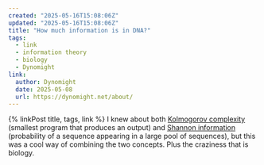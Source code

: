 ```yaml
---
created: "2025-05-16T15:08:06Z"
updated: "2025-05-16T15:08:06Z"
title: "How much information is in DNA?"
tags:
  - link
  - information theory
  - biology
  - Dynomight
link:
  author: Dynomight
  date: 2025-05-08
  url: https://dynomight.net/about/
---
```


{% linkPost title, tags, link %} I knew about both [Kolmogorov complexity](https://en.wikipedia.org/wiki/Kolmogorov_complexity) (smallest program that produces an output) and [Shannon information](https://en.wikipedia.org/wiki/Information_content) (probability of a sequence appearing in a large pool of sequences), but this was a cool way of combining the two concepts. Plus the craziness that is biology.

